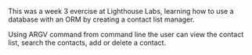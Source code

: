 This was a week 3 evercise at Lighthouse Labs, learning how to use a database with an ORM by creating a contact list manager.

Using ARGV command from command line the user can view the contact list, search the contacts, add or delete a contact.
